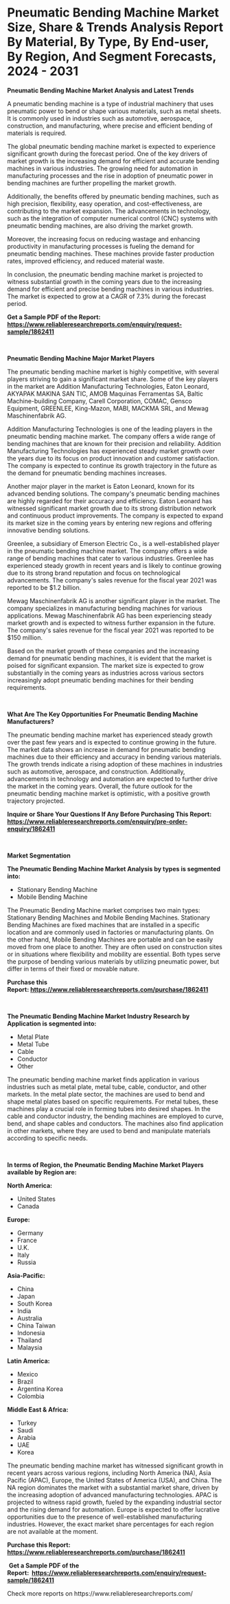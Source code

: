 <p><h1>Pneumatic Bending Machine Market Size, Share & Trends Analysis Report By Material, By Type, By End-user, By Region, And Segment Forecasts, 2024 - 2031</h1></p><p><strong>Pneumatic Bending Machine Market Analysis and Latest Trends</strong></p>
<p><p>A pneumatic bending machine is a type of industrial machinery that uses pneumatic power to bend or shape various materials, such as metal sheets. It is commonly used in industries such as automotive, aerospace, construction, and manufacturing, where precise and efficient bending of materials is required.</p><p>The global pneumatic bending machine market is expected to experience significant growth during the forecast period. One of the key drivers of market growth is the increasing demand for efficient and accurate bending machines in various industries. The growing need for automation in manufacturing processes and the rise in adoption of pneumatic power in bending machines are further propelling the market growth.</p><p>Additionally, the benefits offered by pneumatic bending machines, such as high precision, flexibility, easy operation, and cost-effectiveness, are contributing to the market expansion. The advancements in technology, such as the integration of computer numerical control (CNC) systems with pneumatic bending machines, are also driving the market growth.</p><p>Moreover, the increasing focus on reducing wastage and enhancing productivity in manufacturing processes is fueling the demand for pneumatic bending machines. These machines provide faster production rates, improved efficiency, and reduced material waste.</p><p>In conclusion, the pneumatic bending machine market is projected to witness substantial growth in the coming years due to the increasing demand for efficient and precise bending machines in various industries. The market is expected to grow at a CAGR of 7.3% during the forecast period.</p></p>
<p><strong>Get a Sample PDF of the Report:&nbsp; <a href="https://www.reliableresearchreports.com/enquiry/request-sample/1862411">https://www.reliableresearchreports.com/enquiry/request-sample/1862411</a></strong></p>
<p>&nbsp;</p>
<p><strong>Pneumatic Bending Machine Major Market Players</strong></p>
<p><p>The pneumatic bending machine market is highly competitive, with several players striving to gain a significant market share. Some of the key players in the market are Addition Manufacturing Technologies, Eaton Leonard, AKYAPAK MAKINA SAN TIC, AMOB Maquinas Ferramentas SA, Baltic Machine-building Company, Carell Corporation, COMAC, Gensco Equipment, GREENLEE, King-Mazon, MABI, MACKMA SRL, and Mewag Maschinenfabrik AG.</p><p>Addition Manufacturing Technologies is one of the leading players in the pneumatic bending machine market. The company offers a wide range of bending machines that are known for their precision and reliability. Addition Manufacturing Technologies has experienced steady market growth over the years due to its focus on product innovation and customer satisfaction. The company is expected to continue its growth trajectory in the future as the demand for pneumatic bending machines increases.</p><p>Another major player in the market is Eaton Leonard, known for its advanced bending solutions. The company's pneumatic bending machines are highly regarded for their accuracy and efficiency. Eaton Leonard has witnessed significant market growth due to its strong distribution network and continuous product improvements. The company is expected to expand its market size in the coming years by entering new regions and offering innovative bending solutions.</p><p>Greenlee, a subsidiary of Emerson Electric Co., is a well-established player in the pneumatic bending machine market. The company offers a wide range of bending machines that cater to various industries. Greenlee has experienced steady growth in recent years and is likely to continue growing due to its strong brand reputation and focus on technological advancements. The company's sales revenue for the fiscal year 2021 was reported to be $1.2 billion.</p><p>Mewag Maschinenfabrik AG is another significant player in the market. The company specializes in manufacturing bending machines for various applications. Mewag Maschinenfabrik AG has been experiencing steady market growth and is expected to witness further expansion in the future. The company's sales revenue for the fiscal year 2021 was reported to be $150 million.</p><p>Based on the market growth of these companies and the increasing demand for pneumatic bending machines, it is evident that the market is poised for significant expansion. The market size is expected to grow substantially in the coming years as industries across various sectors increasingly adopt pneumatic bending machines for their bending requirements.</p></p>
<p>&nbsp;</p>
<p><strong>What Are The Key Opportunities For Pneumatic Bending Machine Manufacturers?</strong></p>
<p><p>The pneumatic bending machine market has experienced steady growth over the past few years and is expected to continue growing in the future. The market data shows an increase in demand for pneumatic bending machines due to their efficiency and accuracy in bending various materials. The growth trends indicate a rising adoption of these machines in industries such as automotive, aerospace, and construction. Additionally, advancements in technology and automation are expected to further drive the market in the coming years. Overall, the future outlook for the pneumatic bending machine market is optimistic, with a positive growth trajectory projected.</p></p>
<p><strong>Inquire or Share Your Questions If Any Before Purchasing This Report: <a href="https://www.reliableresearchreports.com/enquiry/pre-order-enquiry/1862411">https://www.reliableresearchreports.com/enquiry/pre-order-enquiry/1862411</a></strong></p>
<p>&nbsp;</p>
<p><strong>Market Segmentation</strong></p>
<p><strong>The Pneumatic Bending Machine Market Analysis by types is segmented into:</strong></p>
<p><ul><li>Stationary Bending Machine</li><li>Mobile Bending Machine</li></ul></p>
<p><p>The Pneumatic Bending Machine market comprises two main types: Stationary Bending Machines and Mobile Bending Machines. Stationary Bending Machines are fixed machines that are installed in a specific location and are commonly used in factories or manufacturing plants. On the other hand, Mobile Bending Machines are portable and can be easily moved from one place to another. They are often used on construction sites or in situations where flexibility and mobility are essential. Both types serve the purpose of bending various materials by utilizing pneumatic power, but differ in terms of their fixed or movable nature.</p></p>
<p><strong>Purchase this Report:&nbsp;<a href="https://www.reliableresearchreports.com/purchase/1862411">https://www.reliableresearchreports.com/purchase/1862411</a></strong></p>
<p>&nbsp;</p>
<p><strong>The Pneumatic Bending Machine Market Industry Research by Application is segmented into:</strong></p>
<p><ul><li>Metal Plate</li><li>Metal Tube</li><li>Cable</li><li>Conductor</li><li>Other</li></ul></p>
<p><p>The pneumatic bending machine market finds application in various industries such as metal plate, metal tube, cable, conductor, and other markets. In the metal plate sector, the machines are used to bend and shape metal plates based on specific requirements. For metal tubes, these machines play a crucial role in forming tubes into desired shapes. In the cable and conductor industry, the bending machines are employed to curve, bend, and shape cables and conductors. The machines also find application in other markets, where they are used to bend and manipulate materials according to specific needs.</p></p>
<p>&nbsp;</p>
<p><strong>In terms of Region, the Pneumatic Bending Machine Market Players available by Region are:</strong></p>
<p>
    <p> <strong> North America: </strong>
        <ul>
            <li>United States</li>
            <li>Canada</li>
        </ul>
        </p> 
    <p> <strong> Europe: </strong>
        <ul>
            <li>Germany</li>
            <li>France</li>
            <li>U.K.</li>
            <li>Italy</li>
            <li>Russia</li>
        </ul>
        </p> 
    <p> <strong> Asia-Pacific: </strong>
        <ul>
            <li>China</li>
            <li>Japan</li>
            <li>South Korea</li>
            <li>India</li>
            <li>Australia</li>
            <li>China Taiwan</li>
            <li>Indonesia</li>
            <li>Thailand</li>
            <li>Malaysia</li>
        </ul>
        </p> 
    <p> <strong> Latin America: </strong>
        <ul>
            <li>Mexico</li>
            <li>Brazil</li>
            <li>Argentina Korea</li>
            <li>Colombia</li>
        </ul>
        </p> 
    <p> <strong> Middle East & Africa: </strong>
        <ul>
            <li>Turkey</li>
            <li>Saudi</li>
            <li>Arabia</li>
            <li>UAE</li>
            <li>Korea</li>
        </ul>
    </p>
    </p>
<p><p>The pneumatic bending machine market has witnessed significant growth in recent years across various regions, including North America (NA), Asia Pacific (APAC), Europe, the United States of America (USA), and China. The NA region dominates the market with a substantial market share, driven by the increasing adoption of advanced manufacturing technologies. APAC is projected to witness rapid growth, fueled by the expanding industrial sector and the rising demand for automation. Europe is expected to offer lucrative opportunities due to the presence of well-established manufacturing industries. However, the exact market share percentages for each region are not available at the moment.</p></p>
<p><strong>Purchase this Report: <a href="https://www.reliableresearchreports.com/purchase/1862411">https://www.reliableresearchreports.com/purchase/1862411</a></strong></p>
<p>&nbsp;<strong>Get a Sample PDF of the Report:&nbsp;&nbsp;<a href="https://www.reliableresearchreports.com/enquiry/request-sample/1862411">https://www.reliableresearchreports.com/enquiry/request-sample/1862411</a></strong></p>
<p><strong></strong></p>
<p>Check more reports on https://www.reliableresearchreports.com/</p>